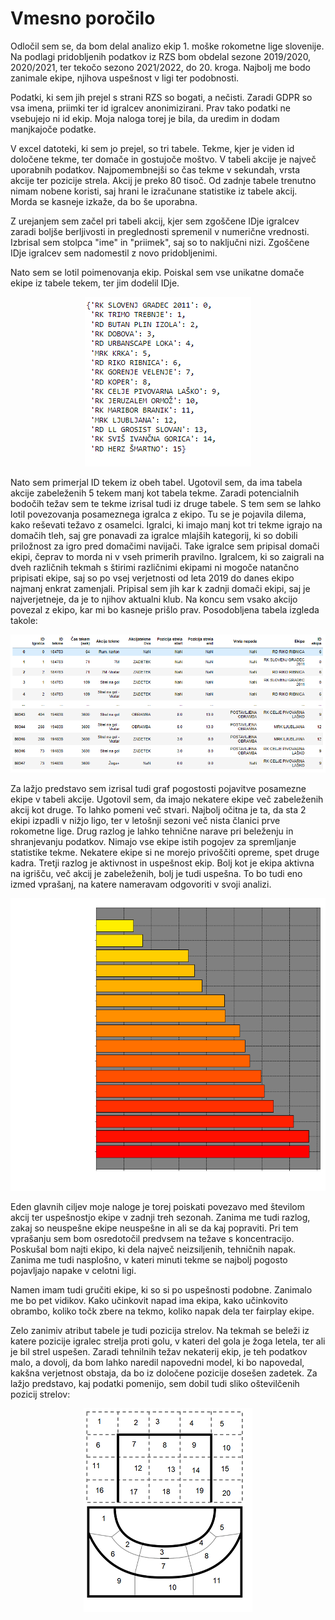 # Vmesno poročilo

Odločil sem se, da bom delal analizo ekip 1. moške rokometne lige slovenije. Na podlagi pridobljenih podatkov iz RZS bom obdelal sezone 2019/2020, 2020/2021, ter tekočo sezono 2021/2022, do 20. kroga. Najbolj me bodo zanimale ekipe, njihova uspešnost v ligi ter podobnosti.

Podatki, ki sem jih prejel s strani RZS so bogati, a nečisti. Zaradi GDPR so vsa imena, priimki ter id igralcev anonimizirani. Prav tako podatki ne vsebujejo ni id ekip. Moja naloga torej je bila, da uredim in dodam manjkajoče podatke.

V excel datoteki, ki sem jo prejel, so tri tabele. Tekme, kjer je viden id določene tekme, ter domače in gostujoče moštvo. V tabeli akcije je največ uporabnih podatkov. Najpomembnejši so čas tekme v sekundah, vrsta akcije ter pozicije strela. Akcij je preko 80 tisoč. Od zadnje tabele trenutno nimam nobene koristi, saj hrani le izračunane statistike iz tabele akcij. Morda se kasneje izkaže, da bo še uporabna. 

Z urejanjem sem začel pri tabeli akcij, kjer sem zgoščene IDje igralcev zaradi boljše berljivosti in preglednosti spremenil v numerične vrednosti. Izbrisal sem stolpca "ime" in "priimek", saj so to naključni nizi. Zgoščene IDje igralcev sem nadomestil z novo pridobljenimi.

Nato sem se lotil poimenovanja ekip. Poiskal sem vse unikatne domače ekipe iz tabele tekem, ter jim dodelil IDje.

<p align="center">
  <img src="https://github.com/krivecluka/PR21LK/blob/main/img/ekipe.PNG"/>
</p>

Nato sem primerjal ID tekem iz obeh tabel. Ugotovil sem, da ima tabela akcije zabeleženih 5 tekem manj kot tabela tekme. Zaradi potencialnih bodočih težav sem te tekme izrisal tudi iz druge tabele. S tem sem se lahko lotil povezovanja posameznega igralca z ekipo. Tu se je pojavila dilema, kako reševati težavo z osamelci. Igralci, ki imajo manj kot tri tekme igrajo na domačih tleh, saj gre ponavadi za igralce mlajših kategorij, ki so dobili priložnost za igro pred domačimi navijači. Take igralce sem pripisal domači ekipi, čeprav to morda ni v vseh primerih pravilno. Igralcem, ki so zaigrali na dveh različnih tekmah s štirimi različnimi ekipami ni mogoče natančno pripisati ekipe, saj so po vsej verjetnosti od leta 2019 do danes ekipo najmanj enkrat zamenjali. Pripisal sem jih kar k zadnji domači ekipi, saj je najverjetneje, da je to njihov aktualni klub. Na koncu sem vsako akcijo povezal z ekipo, kar mi bo kasneje prišlo prav. Posodobljena tabela izgleda takole:

<p align="center">
  <img src="https://github.com/krivecluka/PR21LK/blob/main/img/akcije.PNG"/>
</p>

Za lažjo predstavo sem izrisal tudi graf pogostosti pojavitve posamezne ekipe v tabeli akcije. Ugotovil sem, da imajo nekatere ekipe več zabeleženih akcij kot druge. To lahko pomeni več stvari. Najbolj očitna je ta, da sta 2 ekipi izpadli v nižjo ligo, ter v letošnji sezoni več nista članici prve rokometne lige. Drug razlog je lahko tehnične narave pri beleženju in shranjevanju podatkov. Nimajo vse ekipe istih pogojev za spremljanje statistike tekme. Nekatere ekipe si ne morejo privoščiti opreme, spet druge kadra. Tretji razlog je aktivnost in uspešnost ekip. Bolj kot je ekipa aktivna na igrišču, več akcij je zabeleženih, bolj je tudi uspešna. To bo tudi eno izmed vprašanj, na katere nameravam odgovoriti v svoji analizi. 

<p align="center">
  <img src="https://github.com/krivecluka/PR21LK/blob/main/img/akcije_barh.png"/>
</p>

Eden glavnih ciljev moje naloge je torej poiskati povezavo med številom akcij ter uspešnostjo ekipe v zadnji treh sezonah. Zanima me tudi razlog, zakaj so neuspešne ekipe neuspešne in ali se da kaj popraviti. Pri tem vprašanju sem bom osredotočil predvsem na težave s koncentracijo. Poskušal bom najti ekipo, ki dela največ neizsiljenih, tehničnih napak. Zanima me tudi nasplošno, v kateri minuti tekme se najbolj pogosto pojavljajo napake v celotni ligi.

Namen imam tudi gručiti ekipe, ki so si po uspešnosti podobne. Zanimalo me bo pet vidikov. Kako učinkovit napad ima ekipa, kako učinkovito obrambo, koliko točk zbere na tekmo, koliko napak dela ter fairplay ekipe.

Zelo zanimiv atribut tabele je tudi pozicija strelov. Na tekmah se beleži iz katere pozicije igralec strelja proti golu, v kateri del gola je žoga letela, ter ali je bil strel uspešen. Zaradi tehnilnih težav nekaterij ekip, je teh podatkov malo, a dovolj, da bom lahko naredil napovedni model, ki bo napovedal, kakšna verjetnost obstaja, da bo iz določene pozicije dosešen zadetek. Za lažjo predstavo, kaj podatki pomenijo, sem dobil tudi sliko oštevilčenih pozicij strelov:


<p align="center">
  <img src="https://github.com/krivecluka/PR21LK/blob/main/img/pozicije%20strelov.png"/>
</p>
